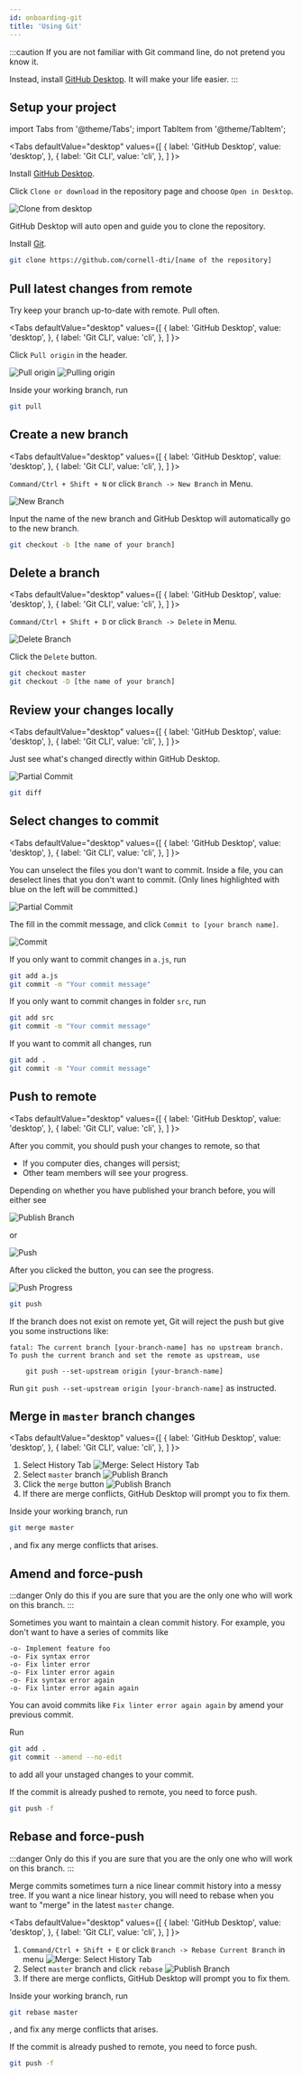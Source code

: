 ```yaml
---
id: onboarding-git
title: 'Using Git'
---
```


:::caution
If you are not familiar with Git command line, do not pretend you know it.

Instead, install [GitHub Desktop](https://desktop.github.com). It will make your life easier.
:::

## Setup your project

import Tabs from '@theme/Tabs';
import TabItem from '@theme/TabItem';

<Tabs
defaultValue="desktop"
values={[
{ label: 'GitHub Desktop', value: 'desktop', },
{ label: 'Git CLI', value: 'cli', },
]
}>
<TabItem value="desktop">

Install [GitHub Desktop](https://desktop.github.com).

Click `Clone or download` in the repository page and choose `Open in Desktop`.

![Clone from desktop](/docs-img/onboarding-git/clone-with-desktop.png)

GitHub Desktop will auto open and guide you to clone the repository.

</TabItem>
<TabItem value="cli">

Install [Git](https://git-scm.com).

```bash
git clone https://github.com/cornell-dti/[name of the repository]
```

</TabItem>
</Tabs>

## Pull latest changes from remote

Try keep your branch up-to-date with remote. Pull often.

<Tabs
defaultValue="desktop"
values={[
{ label: 'GitHub Desktop', value: 'desktop', },
{ label: 'Git CLI', value: 'cli', },
]
}>
<TabItem value="desktop">

Click `Pull origin` in the header.

![Pull origin](/docs-img/onboarding-git/pull-origin.png)
![Pulling origin](/docs-img/onboarding-git/pulling-origin.png)

</TabItem>
<TabItem value="cli">

Inside your working branch, run

```bash
git pull
```

</TabItem>
</Tabs>

## Create a new branch

<Tabs
defaultValue="desktop"
values={[
{ label: 'GitHub Desktop', value: 'desktop', },
{ label: 'Git CLI', value: 'cli', },
]
}>
<TabItem value="desktop">

`Command/Ctrl + Shift + N` or click `Branch -> New Branch` in Menu.

![New Branch](/docs-img/onboarding-git/new-branch.png)

Input the name of the new branch and GitHub Desktop will automatically go to the new branch.

</TabItem>
<TabItem value="cli">

```bash
git checkout -b [the name of your branch]
```

</TabItem>
</Tabs>

## Delete a branch

<Tabs
defaultValue="desktop"
values={[
{ label: 'GitHub Desktop', value: 'desktop', },
{ label: 'Git CLI', value: 'cli', },
]
}>
<TabItem value="desktop">

`Command/Ctrl + Shift + D` or click `Branch -> Delete` in Menu.

![Delete Branch](/docs-img/onboarding-git/delete-branch.png)

Click the `Delete` button.

</TabItem>
<TabItem value="cli">

```bash
git checkout master
git checkout -D [the name of your branch]
```

</TabItem>
</Tabs>

## Review your changes locally

<Tabs
defaultValue="desktop"
values={[
{ label: 'GitHub Desktop', value: 'desktop', },
{ label: 'Git CLI', value: 'cli', },
]
}>
<TabItem value="desktop">

Just see what's changed directly within GitHub Desktop.

![Partial Commit](/docs-img/onboarding-git/partial-commit.png)

</TabItem>
<TabItem value="cli">

```bash
git diff
```

</TabItem>
</Tabs>

## Select changes to commit

<Tabs
defaultValue="desktop"
values={[
{ label: 'GitHub Desktop', value: 'desktop', },
{ label: 'Git CLI', value: 'cli', },
]
}>
<TabItem value="desktop">

You can unselect the files you don't want to commit. Inside a file, you can deselect lines that
you don't want to commit. (Only lines highlighted with blue on the left will be committed.)

![Partial Commit](/docs-img/onboarding-git/partial-commit.png)

The fill in the commit message, and click `Commit to [your branch name]`.

![Commit](/docs-img/onboarding-git/commit.png)

</TabItem>
<TabItem value="cli">

If you only want to commit changes in `a.js`, run

```bash
git add a.js
git commit -m "Your commit message"
```

If you only want to commit changes in folder `src`, run

```bash
git add src
git commit -m "Your commit message"
```

If you want to commit all changes, run

```bash
git add .
git commit -m "Your commit message"
```

</TabItem>
</Tabs>

## Push to remote

<Tabs
defaultValue="desktop"
values={[
{ label: 'GitHub Desktop', value: 'desktop', },
{ label: 'Git CLI', value: 'cli', },
]
}>
<TabItem value="desktop">

After you commit, you should push your changes to remote, so that

- If you computer dies, changes will persist;
- Other team members will see your progress.

Depending on whether you have published your branch before, you will either see

![Publish Branch](/docs-img/onboarding-git/publish-branch.png)

or

![Push](/docs-img/onboarding-git/push.png)

After you clicked the button, you can see the progress.

![Push Progress](/docs-img/onboarding-git/push-progress.png)

</TabItem>
<TabItem value="cli">

```bash
git push
```

If the branch does not exist on remote yet, Git will reject the push but give you some instructions
like:

```console
fatal: The current branch [your-branch-name] has no upstream branch.
To push the current branch and set the remote as upstream, use

    git push --set-upstream origin [your-branch-name]
```

Run `git push --set-upstream origin [your-branch-name]` as instructed.

</TabItem>
</Tabs>

## Merge in `master` branch changes

<Tabs
defaultValue="desktop"
values={[
{ label: 'GitHub Desktop', value: 'desktop', },
{ label: 'Git CLI', value: 'cli', },
]
}>
<TabItem value="desktop">

1. Select History Tab
   ![Merge: Select History Tab](/docs-img/onboarding-git/merge-history-tab.png)
2. Select `master` branch
   ![Publish Branch](/docs-img/onboarding-git/merge-select-master.png)
3. Click the `merge` button
   ![Publish Branch](/docs-img/onboarding-git/merge-final-click.png)
4. If there are merge conflicts, GitHub Desktop will prompt you to fix them.

</TabItem>
<TabItem value="cli">

Inside your working branch, run

```bash
git merge master
```

, and fix any merge conflicts that arises.

</TabItem>
</Tabs>

## Amend and force-push

:::danger
Only do this if you are sure that you are the only one who will work on this branch.
:::

Sometimes you want to maintain a clean commit history. For example, you don't want to have a series
of commits like

```text
-o- Implement feature foo
-o- Fix syntax error
-o- Fix linter error
-o- Fix linter error again
-o- Fix syntax error again
-o- Fix linter error again again
```

You can avoid commits like `Fix linter error again again` by amend your previous commit.

Run

```bash
git add .
git commit --amend --no-edit
```

to add all your unstaged changes to your commit.

If the commit is already pushed to remote, you need to force push.

```bash
git push -f
```

## Rebase and force-push

:::danger
Only do this if you are sure that you are the only one who will work on this branch.
:::

Merge commits sometimes turn a nice linear commit history into a messy tree. If you want a nice
linear history, you will need to rebase when you want to "merge" in the latest `master` change.

<Tabs
defaultValue="desktop"
values={[
{ label: 'GitHub Desktop', value: 'desktop', },
{ label: 'Git CLI', value: 'cli', },
]
}>
<TabItem value="desktop">

1. `Command/Ctrl + Shift + E` or click `Branch -> Rebase Current Branch` in menu
   ![Merge: Select History Tab](/docs-img/onboarding-git/rebase-menu.png)
2. Select `master` branch and click `rebase`
   ![Publish Branch](/docs-img/onboarding-git/rebase-select-master.png)
3. If there are merge conflicts, GitHub Desktop will prompt you to fix them.

</TabItem>
<TabItem value="cli">

Inside your working branch, run

```bash
git rebase master
```

, and fix any merge conflicts that arises.

If the commit is already pushed to remote, you need to force push.

```bash
git push -f
```

</TabItem>
</Tabs>
